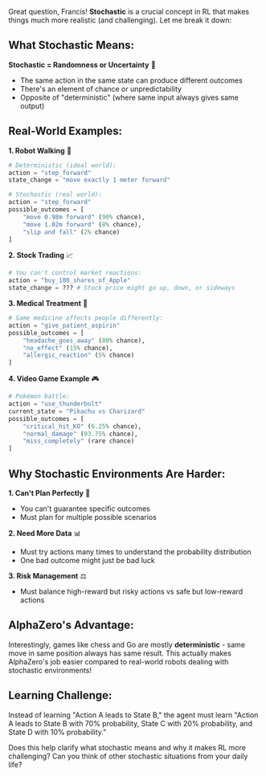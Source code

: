 Great question, Francis! **Stochastic** is a crucial concept in RL that makes things much more realistic (and challenging). Let me break it down:

## What Stochastic Means:

**Stochastic = Randomness or Uncertainty** 🎲
- The same action in the same state can produce different outcomes
- There's an element of chance or unpredictability
- Opposite of "deterministic" (where same input always gives same output)

## Real-World Examples:

**1. Robot Walking** 🤖
```python
# Deterministic (ideal world):
action = "step_forward"
state_change = "move exactly 1 meter forward"

# Stochastic (real world):
action = "step_forward" 
possible_outcomes = [
    "move 0.98m forward" (90% chance),
    "move 1.02m forward" (8% chance), 
    "slip and fall" (2% chance)
]
```

**2. Stock Trading** 📈
```python
# You can't control market reactions:
action = "buy_100_shares_of_Apple"
state_change = ??? # Stock price might go up, down, or sideways
```

**3. Medical Treatment** 💊
```python
# Same medicine affects people differently:
action = "give_patient_aspirin"
possible_outcomes = [
    "headache_goes_away" (80% chance),
    "no_effect" (15% chance),
    "allergic_reaction" (5% chance)
]
```

**4. Video Game Example** 🎮
```python
# Pokémon battle:
action = "use_thunderbolt"
current_state = "Pikachu vs Charizard"
possible_outcomes = [
    "critical_hit_KO" (6.25% chance),
    "normal_damage" (93.75% chance),
    "miss_completely" (rare chance)
]
```

## Why Stochastic Environments Are Harder:

**1. Can't Plan Perfectly** 🤯
- You can't guarantee specific outcomes
- Must plan for multiple possible scenarios

**2. Need More Data** 📊
- Must try actions many times to understand the probability distribution
- One bad outcome might just be bad luck

**3. Risk Management** ⚖️
- Must balance high-reward but risky actions vs safe but low-reward actions

## AlphaZero's Advantage:
Interestingly, games like chess and Go are mostly **deterministic** - same move in same position always has same result. This actually makes AlphaZero's job easier compared to real-world robots dealing with stochastic environments!

## Learning Challenge:
Instead of learning "Action A leads to State B," the agent must learn "Action A leads to State B with 70% probability, State C with 20% probability, and State D with 10% probability."

Does this help clarify what stochastic means and why it makes RL more challenging? Can you think of other stochastic situations from your daily life?